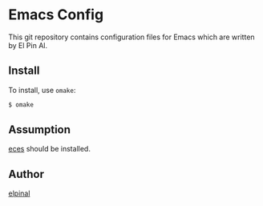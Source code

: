# Emacs Config

This git repository contains configuration files for Emacs which are written by El Pin Al.

## Install

To install, use `omake`:

```bash
$ omake
```

## Assumption

[eces](https://github.com/elpinal/eces) should be installed.

## Author

[elpinal](https://github.com/elpinal)
